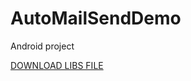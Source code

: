 # AutoMailSendDemo
Android project

[DOWNLOAD LIBS FILE](https://drive.google.com/drive/folders/1UIHgo8TLnLvc7zMof88QqZiGyZb7skGx)
